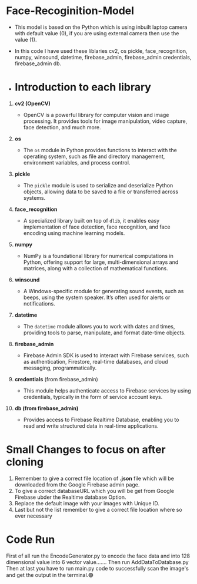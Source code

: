 ﻿# Face-Recoginition-Model
- This model is based on the Python which is using inbuilt laptop camera with default value (0), if you are using external camera then use the value (1).
- In this code I have used these liblaries cv2, os pickle, face_recognition, numpy, winsound, datetime, firebase_admin, firebase_admin credentials, firebase_admin db.




- #  Introduction to each library

1. **cv2 (OpenCV)**  
   - OpenCV is a powerful library for computer vision and image processing. It provides tools for image manipulation, video capture, face detection, and much more.  

2. **os**  
   - The `os` module in Python provides functions to interact with the operating system, such as file and directory management, environment variables, and process control.  

3. **pickle**  
   - The `pickle` module is used to serialize and deserialize Python objects, allowing data to be saved to a file or transferred across systems.  

4. **face_recognition**  
   - A specialized library built on top of `dlib`, it enables easy implementation of face detection, face recognition, and face encoding using machine learning models.  

5. **numpy**  
   - NumPy is a foundational library for numerical computations in Python, offering support for large, multi-dimensional arrays and matrices, along with a collection of mathematical functions.  

6. **winsound**  
   - A Windows-specific module for generating sound events, such as beeps, using the system speaker. It’s often used for alerts or notifications.  

7. **datetime**  
   - The `datetime` module allows you to work with dates and times, providing tools to parse, manipulate, and format date-time objects.  

8. **firebase_admin**  
   - Firebase Admin SDK is used to interact with Firebase services, such as authentication, Firestore, real-time databases, and cloud messaging, programmatically.  

9. **credentials** (from firebase_admin)  
   - This module helps authenticate access to Firebase services by using credentials, typically in the form of service account keys.  

10. **db (from firebase_admin)**  
    - Provides access to Firebase Realtime Database, enabling you to read and write structured data in real-time applications.  




# Small Changes to focus on after cloning

1. Remember to give a correct file location of **.json** file which will be downloaded from the Google Firebase admin page.
2. To give a correct databaseURL which you will be get from Google Firebase ubder the Realtime database Option.
3. Replace the default image with your images with Unique ID.
4. Last but not the list remember to give a correct file location where so ever necessary





# Code Run
First of all run the EncodeGenerator.py to encode the face data and into 128 dimensional value into 6 vector value.......
Then run AddDataToDatabase.py
Then at last you have to run main.py code to successfully scan the image's and get the output in the terminal.🟢
